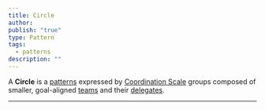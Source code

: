 ```yaml
---
title: Circle
author: 
publish: "true"
type: Pattern
tags:
  - patterns
description: ""
---
```


A **Circle** is a [patterns](notes/dao-primitives/patterns/patterns.md) expressed by [Coordination Scale](tags/groups/scale/Coordination%20Scale.md) groups composed of smaller, goal-aligned [teams](tags/teams.md) and their [delegates](tags/delegation.md). 

---

